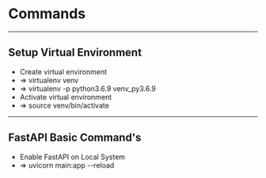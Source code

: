 # Commands

---
## Setup Virtual Environment
- Create virtual environment 
- => virtualenv venv
- => virtualenv -p python3.6.9 venv_py3.6.9
- Activate virtual environment 
- => source venv/bin/activate


---
## FastAPI Basic Command's

- Enable FastAPI on Local System
- => uvicorn main:app --reload